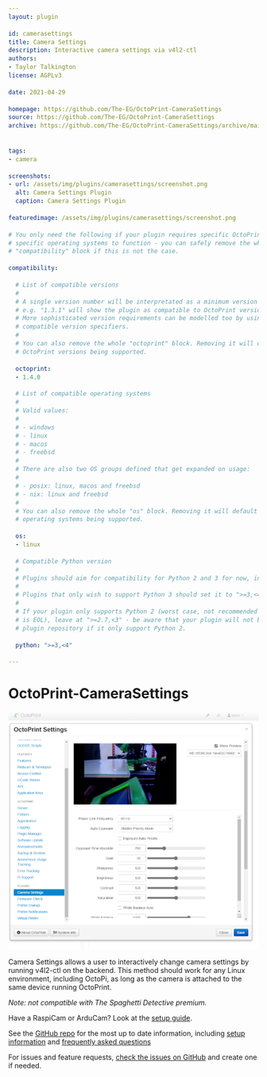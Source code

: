 ```yaml
---
layout: plugin

id: camerasettings
title: Camera Settings
description: Interactive camera settings via v4l2-ctl
authors:
- Taylor Talkington
license: AGPLv3

date: 2021-04-29

homepage: https://github.com/The-EG/OctoPrint-CameraSettings
source: https://github.com/The-EG/OctoPrint-CameraSettings
archive: https://github.com/The-EG/OctoPrint-CameraSettings/archive/main.zip


tags:
- camera

screenshots:
- url: /assets/img/plugins/camerasettings/screenshot.png
  alt: Camera Settings Plugin
  caption: Camera Settings Plugin

featuredimage: /assets/img/plugins/camerasettings/screenshot.png

# You only need the following if your plugin requires specific OctoPrint versions or
# specific operating systems to function - you can safely remove the whole
# "compatibility" block if this is not the case.

compatibility:

  # List of compatible versions
  #
  # A single version number will be interpretated as a minimum version requirement,
  # e.g. "1.3.1" will show the plugin as compatible to OctoPrint versions 1.3.1 and up.
  # More sophisticated version requirements can be modelled too by using PEP440
  # compatible version specifiers.
  #
  # You can also remove the whole "octoprint" block. Removing it will default to all
  # OctoPrint versions being supported.

  octoprint:
  - 1.4.0

  # List of compatible operating systems
  #
  # Valid values:
  #
  # - windows
  # - linux
  # - macos
  # - freebsd
  #
  # There are also two OS groups defined that get expanded on usage:
  #
  # - posix: linux, macos and freebsd
  # - nix: linux and freebsd
  #
  # You can also remove the whole "os" block. Removing it will default to all
  # operating systems being supported.

  os:
  - linux

  # Compatible Python version
  #
  # Plugins should aim for compatibility for Python 2 and 3 for now, in which case the value should be ">=2.7,<4".
  #
  # Plugins that only wish to support Python 3 should set it to ">=3,<4".
  #
  # If your plugin only supports Python 2 (worst case, not recommended for newly developed plugins since Python 2
  # is EOL), leave at ">=2.7,<3" - be aware that your plugin will not be allowed to register on the
  # plugin repository if it only support Python 2.

  python: ">=3,<4"

---
```


# OctoPrint-CameraSettings

![screenshot](/assets/img/plugins/camerasettings/screenshot.png)

Camera Settings allows a user to interactively change camera settings by running v4l2-ctl on the backend. This method should work for any Linux environment, including OctoPi, as long as the camera is attached to the same device running OctoPrint.

*Note: not compatible with The Spaghetti Detective premium.*

Have a RaspiCam or ArduCam? Look at the [setup guide](https://github.com/The-EG/OctoPrint-CameraSettings/blob/main/docs/setup.md).

See the [GitHub repo](https://github.com/The-EG/OctoPrint-CameraSettings) for the most up to date information, including [setup information](https://github.com/The-EG/OctoPrint-CameraSettings/blob/main/docs/setup.md) and [frequently asked questions](https://github.com/The-EG/OctoPrint-CameraSettings/blob/main/docs/faq.md)

For issues and feature requests, [check the issues on GitHub](https://github.com/The-EG/OctoPrint-CameraSettings/issues) and create one if needed.

